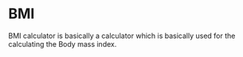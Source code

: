 # BMI
BMI calculator is basically a calculator which is basically used for the calculating the Body mass index.

